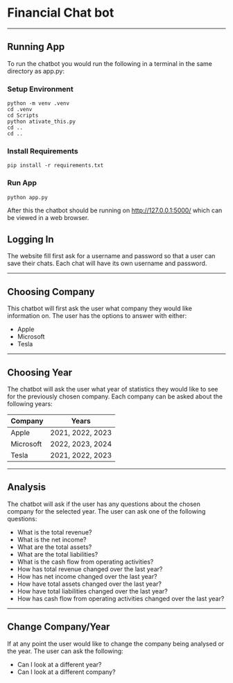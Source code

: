 # Financial Chat bot

---

## Running App

To run the chatbot you would run the following in a terminal in the same directory as app.py:

### Setup Environment

```shell
python -m venv .venv
cd .venv
cd Scripts
python ativate_this.py
cd ..
cd ..
```

### Install Requirements

```shell
pip install -r requirements.txt
```

### Run App

```shell
python app.py
```

After this the chatbot should be running on http://127.0.0.1:5000/ which can be viewed in a web browser.

## Logging In

The website fill first ask for a username and password so that a user can save their chats. Each chat will have its own username and password.

---

## Choosing Company

This chatbot will first ask the user what company they would like information on. The user has the options to answer with either:

+ Apple
+ Microsoft
+ Tesla

---

## Choosing Year

The chatbot will ask the user what year of statistics they would like to see for the previously chosen company. Each company can be asked about the following years:

| Company   | Years            |
|-----------|------------------|
| Apple     | 2021, 2022, 2023 |
| Microsoft | 2022, 2023, 2024 |
| Tesla     | 2021, 2022, 2023 |

---

## Analysis

The chatbot will ask if the user has any questions about the chosen company for the selected year. The user can ask one of the following questions:

+ What is the total revenue?
+ What is the net income?
+ What are the total assets?
+ What are the total liabilities?
+ What is the cash flow from operating activities?
+ How has total revenue changed over the last year?
+ How has net income changed over the last year?
+ How have total assets changed over the last year?
+ How have total liabilities changed over the last year?
+ How has cash flow from operating activities changed over the last year?

---

## Change Company/Year

If at any point the user would like to change the company being analysed or the year. The user can ask the following:

+ Can I look at a different year?
+ Can I look at a different company?
